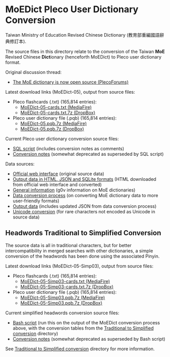 # MoEDict Pleco User Dictionary Conversion
Taiwan Ministry of Education Revised Chinese Dictionary (教育部重編國語辭典修訂本).

The source files in this directory relate to the conversion of the Taiwan **MoE** Revised Chinese **Dict**ionary (henceforth MoEDict) to Pleco user dictionary format.

Original discussion thread:
* [The MoE dictionary is now open source (PlecoForums)](http://www.plecoforums.com/threads/the-moe-dictionary-is-now-open-source.3606/)

Latest download links (MoEDict-05), output from source files:
* Pleco flashcards (.txt) (165,814 entries):
  * [MoEDict-05-cards.txt (MediaFire)](http://www.mediafire.com/download/3j8un86dri4stjv/MoEDict-05-cards.txt)
  * [MoEDict-05-cards.txt.7z (DropBox)](https://www.dropbox.com/s/3g8ewbvtdwzwdh9/MoEDict-05-cards.txt.7z)
* Pleco user dictionary file (.pqb) (165,814 entries):
  * [MoEDict-05.pqb.7z (MediaFire)](http://www.mediafire.com/download/b7b7hx91qet7b6q/MoEDict-05.pqb.7z)
  * [MoEDict-05.pqb.7z (DropBox)](https://www.dropbox.com/s/s5amxb0cvnz5kj2/MoEDict-05.pqb.7z)

Current Pleco user dictionary conversion source files:
* [SQL script](MoEDict-Pleco-Conversion.sql) (includes conversion notes as comments)
* [Conversion notes](MoEDict-Pleco-Conversion) (somewhat deprecated as superseded by SQL script)

Data sources:
* [Official web interface](http://dict.revised.moe.edu.tw/) (original source data)
* [Output data in HTML, JSON and SQLite formats](http://kcwu.csie.org/~kcwu/moedict/) (HTML downloaded from official web interface and converted)
* [General information](https://g0v.hackpad.com/3du.tw-ZNwaun62BP4) (g0v information on MoE dictionaries)
* [Data conversion process](https://github.com/g0v/moedict-process/) (on converting MoE dictionary data to more user-friendly formats)
* [Output data](https://github.com/g0v/moedict-data/) (includes updated JSON from data conversion process)
* [Unicode conversion](https://github.com/g0v/moedict-epub/) (for rare characters not encoded as Unicode in source data)

## Headwords Traditional to Simplified Conversion
The source data is all in traditional characters, but for better intercompatibility in merged searches with other dictionaries, a simple conversion of the headwords has been done using the associated Pinyin.

Latest download links (MoEDict-05-Simp03), output from source files:
* Pleco flashcards (.txt) (165,814 entries):
  * [MoEDict-05-Simp03-cards.txt (MediaFire)](http://www.mediafire.com/download/2orvm92ig6118u1/MoEDict-05-Simp03-cards.txt)
  * [MoEDict-05-Simp03-cards.txt.7z (DropBox)](https://www.dropbox.com/s/avy920um3wuijpl/MoEDict-05-Simp03-cards.txt.7z)
* Pleco user dictionary file (.pqb) (165,814 entries):
  * [MoEDict-05-Simp03.pqb.7z (MediaFire)](http://www.mediafire.com/download/642ykctfv9a4300/MoEDict-05-Simp03.pqb.7z)
  * [MoEDict-05-Simp03.pqb.7z (DropBox)](https://www.dropbox.com/s/mby9xmnix3vdzcr/MoEDict-05-Simp03.pqb.7z)

Current simplified headwords conversion source files:
* [Bash script](MoEDict-Pleco-Conversion-Simplified.sh) (run this on the output of the MoEDict conversion process above, with the conversion tables from the [Traditional to Simplified conversion](../Simplified) directory)
* [Conversion notes](MoEDict-Pleco-Conversion-Simplified) (somewhat deprecated as superseded by Bash script)

See [Traditional to Simplified conversion](../Simplified) directory for more information.
